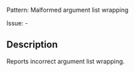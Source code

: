 Pattern: Malformed argument list wrapping

Issue: -

## Description

Reports incorrect argument list wrapping.